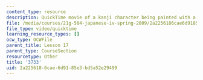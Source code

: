 ```yaml
---
content_type: resource
description: QuickTime movie of a kanji character being painted with a brush.
file: /media/courses/21g-504-japanese-iv-spring-2009/2a2256186cae6d9185e3bd5a52e29499_3733.mov
file_type: video/quicktime
learning_resource_types: []
ocw_type: OCWFile
parent_title: Lesson 17
parent_type: CourseSection
resourcetype: Other
title: '3733'
uid: 2a225618-6cae-6d91-85e3-bd5a52e29499
---
```

